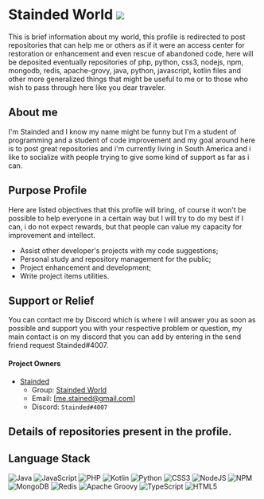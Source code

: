 # Stainded World [![](https://visitcount.itsvg.in/api?id=Stainded&icon=0&color=12)](https://visitcount.itsvg.in)

This is brief information about my world, this profile is redirected to post repositories that can help me or others as if it were an access center for restoration or enhancement and even rescue of abandoned code, here will be deposited eventually repositories of php, python, css3, nodejs, npm, mongodb, redis, apache-grovy, java, python, javascript, kotlin files and other more generalized things that might be useful to me or to those who wish to pass through here like you dear traveler.


## About me
I'm Stainded and I know my name might be funny but I'm a student of programming and a student of code improvement and my goal around here is to post great repositories and i'm currently living in South America and i like to socialize with people trying to give some kind of support as far as i can.


## Purpose Profile

Here are listed objectives that this profile will bring, of course it won't be possible to help everyone in a certain way but I will try to do my best if I can, i do not expect rewards, but that people can value my capacity for improvement and intellect.

- Assist other developer's projects with my code suggestions;
- Personal study and repository management for the public;
- Project enhancement and development;
- Write project items utilities.


## Support or Relief

You can contact me by Discord which is where I will answer you as soon as possible and support you with your respective problem or question, my main contact is on my discord that you can add by entering in the send friend request Stainded#4007.

#### Project Owners

- [Stainded](https://github.com/Stainded)
  - Group: [Stainded World](https://discord.gg/VWAnEMzxGw)
  - Email: [me.stained@gmail.com]
  - Discord: `Stainded#4007`

## Details of repositories present in the profile.







## Language Stack

![Java](https://img.shields.io/badge/java-%23ED8B00.svg?style=for-the-badge&logo=java&logoColor=white) ![JavaScript](https://img.shields.io/badge/javascript-%23323330.svg?style=for-the-badge&logo=javascript&logoColor=%23F7DF1E) ![PHP](https://img.shields.io/badge/php-%23777BB4.svg?style=for-the-badge&logo=php&logoColor=white) ![Kotlin](https://img.shields.io/badge/kotlin-%230095D5.svg?style=for-the-badge&logo=kotlin&logoColor=white) ![Python](https://img.shields.io/badge/python-3670A0?style=for-the-badge&logo=python&logoColor=ffdd54) ![CSS3](https://img.shields.io/badge/css3-%231572B6.svg?style=for-the-badge&logo=css3&logoColor=white) ![NodeJS](https://img.shields.io/badge/node.js-6DA55F?style=for-the-badge&logo=node.js&logoColor=white) ![NPM](https://img.shields.io/badge/NPM-%23000000.svg?style=for-the-badge&logo=npm&logoColor=white) ![MongoDB](https://img.shields.io/badge/MongoDB-%234ea94b.svg?style=for-the-badge&logo=mongodb&logoColor=white) ![Redis](https://img.shields.io/badge/redis-%23DD0031.svg?style=for-the-badge&logo=redis&logoColor=white) ![Apache Groovy](https://img.shields.io/badge/Apache%20Groovy-4298B8.svg?style=for-the-badge&logo=Apache+Groovy&logoColor=white) ![TypeScript](https://img.shields.io/badge/TypeScript-007ACC?style=for-the-badge&logo=typescript&logoColor=white) ![HTML5](https://img.shields.io/badge/HTML5-E34F26?style=for-the-badge&logo=html5&logoColor=white)
